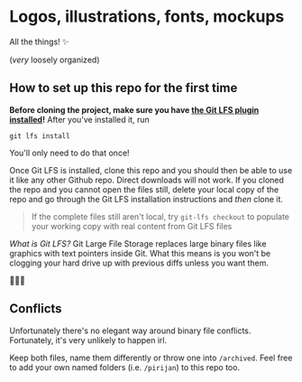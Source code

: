 # Logos, illustrations, fonts, mockups

All the things! ✨

(_very_ loosely organized)

## How to set up this repo for the first time

**Before cloning the project, make sure you have [the Git LFS plugin installed](https://git-lfs.github.com/)!** After you've installed it, run

`git lfs install`

You'll only need to do that once!

Once Git LFS is installed, clone this repo and you should then be able
to use it like any other Github repo. Direct downloads will not work. If you
cloned the repo and you cannot open the files still, delete your local copy
of the repo and go through the Git LFS installation instructions and *then*
clone it.

> If the complete files still aren't local, try `git-lfs checkout` to populate 
your working copy with real content from Git LFS files

*What is Git LFS?* Git Large File Storage replaces large binary files
like graphics with text pointers inside Git. What this means is you
won't be clogging your hard drive up with previous diffs unless you want
them.

🍰🍰🍰

## Conflicts

Unfortunately there's no elegant way around binary file conflicts.
Fortunately, it's very unlikely to happen irl.

Keep both files, name them differently or throw one into `/archived`.
Feel free to add your own named folders (i.e. `/pirijan`) to this repo too.
